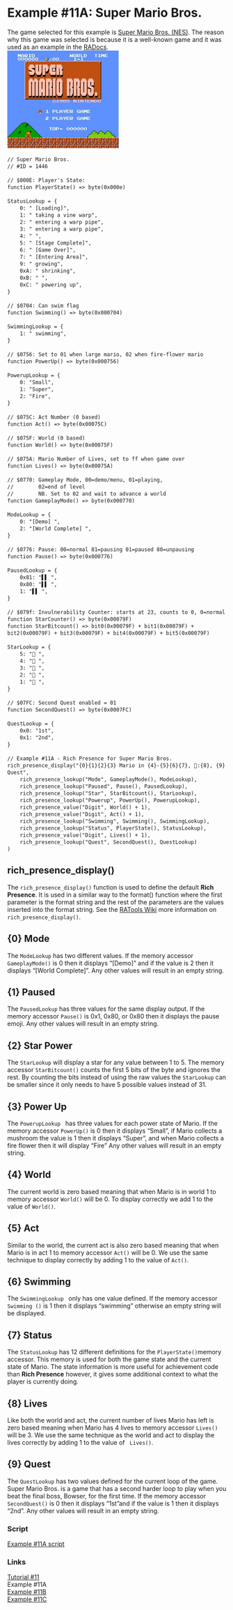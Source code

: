 # Example #11A: Super Mario Bros.
The game selected for this example is [Super Mario Bros. (NES)](https://retroachievements.org/game/1446).  The reason why this game was selected is  because it is a well-known game and it was used as an example in the [RADocs](https://docs.retroachievements.org/Rich-Presence/).<br>
![Super Mario Bros. Title Screen](SMB_Title.png)<br>
 
```
// Super Mario Bros.
// #ID = 1446

// $000E: Player's State:
function PlayerState() => byte(0x000e)

StatusLookup = {
    0: " [Loading]",
    1: " taking a vine warp",
    2: " entering a warp pipe",
    3: " entering a warp pipe",
    4: " ",
    5: " [Stage Complete]",
    6: " [Game Over]",
    7: " [Entering Area]",
    9: " growing",
    0xA: " shrinking",
    0xB: " ",
    0xC: " powering up",
}

// $0704: Can swim flag
function Swimming() => byte(0x000704)

SwimmingLookup = {
    1: " swimming",
}

// $0756: Set to 01 when large mario, 02 when fire-flower mario
function PowerUp() => byte(0x000756)

PowerupLookup = {
    0: "Small",
    1: "Super",
    2: "Fire",
}

// $075C: Act Number (0 based)
function Act() => byte(0x00075C)

// $075F: World (0 based)
function World() => byte(0x00075F)

// $075A: Mario Number of Lives, set to ff when game over
function Lives() => byte(0x00075A)

// $0770: Gameplay Mode, 00=demo/menu, 01=playing,
//        02=end of level
//        NB. Set to 02 and wait to advance a world
function GameplayMode() => byte(0x000770)

ModeLookup = {
    0: "[Demo] ",
    2: "[World Complete] ",
}

// $0776: Pause: 00=normal 81=pausing 01=paused 80=unpausing
function Pause() => byte(0x000776)

PausedLookup = {
    0x81: "▌▌ ",
    0x80: "▌▌ ",
    1: "▌▌ ",
}

// $079f: Invulnerability Counter: starts at 23, counts to 0, 0=normal
function StarCounter() => byte(0x00079F)
function StarBitcount() => bit0(0x00079F) + bit1(0x00079F) + bit2(0x00079F) + bit3(0x00079F) + bit4(0x00079F) + bit5(0x00079F)

StarLookup = {
    5: "🌟 ",
    4: "🌟 ",
    3: "🌟 ",
    2: "🌟 ",
    1: "🌟 ",
}

// $07FC: Second Quest enabled = 01
function SecondQuest() => byte(0x0007FC)

QuestLookup = {
    0x0: "1st",
    0x1: "2nd",
}

// Example #11A - Rich Presence for Super Mario Bros.
rich_presence_display("{0}{1}{2}{3} Mario in {4}-{5}{6}{7}, 🚶:{8}, {9} Quest",
    rich_presence_lookup("Mode", GameplayMode(), ModeLookup),
    rich_presence_lookup("Paused", Pause(), PausedLookup),
    rich_presence_lookup("Star", StarBitcount(), StarLookup),
    rich_presence_lookup("Powerup", PowerUp(), PowerupLookup),
    rich_presence_value("Digit", World() + 1),
    rich_presence_value("Digit", Act() + 1),
    rich_presence_lookup("Swimming", Swimming(), SwimmingLookup),
    rich_presence_lookup("Status", PlayerState(), StatusLookup),
    rich_presence_value("Digit", Lives() + 1),
    rich_presence_lookup("Quest", SecondQuest(), QuestLookup)
)

```
## rich_presence_display()
The ```rich_presence_display()``` function is used to define the default **Rich Presence**. It is used in a similar way to the format() function where the first parameter is the format string and the rest of the parameters are the values inserted into the format string. See the [RATools Wiki](https://github.com/Jamiras/RATools/wiki/Rich-Presence-Functions#rich_presence_displayformat_string-parameters) more information on ```rich_presence_display()```.

## {0} Mode
The ```ModeLookup``` has two different values.  If the memory accessor ```GameplayMode()``` is 0 then it displays “[Demo]” and if the value is 2 then it displays “[World Complete]”.  Any other values will result in an empty string.

## {1} Paused
The ```PausedLookup``` has three values for the same display output. If the memory accessor ```Pause()``` is 0x1, 0x80, or 0x80 then it displays the pause emoji. Any other values will result in an empty string.
## {2} Star Power
The ```StarLookup``` will display a star for any value between 1 to 5. The memory accessor ```StarBitcount()``` counts the first 5 bits of the byte and ignores the rest.  By counting the bits instead of using the raw values the ```StarLookup``` can be smaller since it only needs to have 5 possible values instead of 31.
## {3} Power Up
The ```PowerupLookup ``` has three values for each power state of  Mario. If the memory accessor ```PowerUp()``` is 0 then it displays “Small”, if Mario collects a mushroom the value is 1 then it displays “Super”, and when Mario collects a fire flower then it will display “Fire”   Any other values will result in an empty string.
## {4} World
The current world is zero based meaning that when Mario is in world 1 to memory accessor ```World()``` will be 0.  To display correctly we add 1 to the value of ```World()```.
## {5} Act 
Similar to the world, the current act is also zero based meaning that when Mario is in act 1 to memory accessor ```Act()``` will be 0.  We use the same technique to display correctly by adding 1 to the value of ```Act()```.
## {6} Swimming
The ```SwimmingLookup ``` only has one value defined.  If the memory accessor ```Swimming ()``` is 1 then it displays “swimming” otherwise an empty string will be displayed.
## {7} Status
The ```StatusLookup``` has 12 different definitions for the ```PlayerState()```memory accessor.  This memory is used for both the game state and the current state of Mario.  The state information is more useful for achievement code than **Rich Presence** however, it gives some additional context to what the player is currently doing.
## {8} Lives 
Like both the world and act, the current number of lives Mario has left is zero based meaning when Mario has 4 lives to memory accessor ```Lives()``` will be 3.  We use the same technique as the world and act to display the lives correctly by adding 1 to the value of ``` Lives()```.
## {9} Quest
The ```QuestLookup``` has two values defined for the current loop of the game. Super Mario Bros. is a game that has a second harder loop to play when you beat the final boss, Bowser, for the first time. If the memory accessor ```SecondQuest()``` is 0 then it displays “1st”and if the value is 1 then it displays “2nd”.  Any other values will result in an empty string.<br>
### Script
[Example #11A script](Example_11A.rascript) <br>
### Links
[Tutorial #11](readme.md) <br>
Example #11A<br>
[Example #11B](Example_11B.md) <br>
[Example #11C](Example_11C.md) <br>